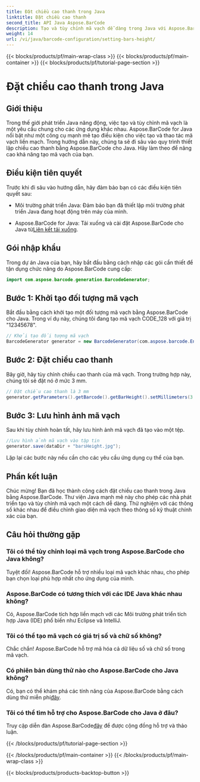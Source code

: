 ```yaml
---
title: Đặt chiều cao thanh trong Java
linktitle: Đặt chiều cao thanh
second_title: API Java Aspose.BarCode
description: Tạo và tùy chỉnh mã vạch dễ dàng trong Java với Aspose.BarCode. Đặt chiều cao thanh, chọn loại và nâng cao khả năng của ứng dụng của bạn.
weight: 14
url: /vi/java/barcode-configuration/setting-bars-height/
---
```


{{< blocks/products/pf/main-wrap-class >}}
{{< blocks/products/pf/main-container >}}
{{< blocks/products/pf/tutorial-page-section >}}

# Đặt chiều cao thanh trong Java


## Giới thiệu

Trong thế giới phát triển Java năng động, việc tạo và tùy chỉnh mã vạch là một yêu cầu chung cho các ứng dụng khác nhau. Aspose.BarCode for Java nổi bật như một công cụ mạnh mẽ tạo điều kiện cho việc tạo và thao tác mã vạch liền mạch. Trong hướng dẫn này, chúng ta sẽ đi sâu vào quy trình thiết lập chiều cao thanh bằng Aspose.BarCode cho Java. Hãy làm theo để nâng cao khả năng tạo mã vạch của bạn.

## Điều kiện tiên quyết

Trước khi đi sâu vào hướng dẫn, hãy đảm bảo bạn có các điều kiện tiên quyết sau:

- Môi trường phát triển Java: Đảm bảo bạn đã thiết lập môi trường phát triển Java đang hoạt động trên máy của mình.

-  Aspose.BarCode for Java: Tải xuống và cài đặt Aspose.BarCode cho Java từ[Liên kết tải xuống](https://releases.aspose.com/barcode/java/).

## Gói nhập khẩu

Trong dự án Java của bạn, hãy bắt đầu bằng cách nhập các gói cần thiết để tận dụng chức năng do Aspose.BarCode cung cấp:

```java
import com.aspose.barcode.generation.BarcodeGenerator;
```

## Bước 1: Khởi tạo đối tượng mã vạch

Bắt đầu bằng cách khởi tạo một đối tượng mã vạch bằng Aspose.BarCode cho Java. Trong ví dụ này, chúng tôi đang tạo mã vạch CODE_128 với giá trị "12345678".

```java
// Khởi tạo đối tượng mã vạch
BarcodeGenerator generator = new BarcodeGenerator(com.aspose.barcode.EncodeTypes.CODE_128, "12345678");
```

## Bước 2: Đặt chiều cao thanh

Bây giờ, hãy tùy chỉnh chiều cao thanh của mã vạch. Trong trường hợp này, chúng tôi sẽ đặt nó ở mức 3 mm.

```java
// Đặt chiều cao thanh là 3 mm
generator.getParameters().getBarcode().getBarHeight().setMillimeters(3.0f);
```

## Bước 3: Lưu hình ảnh mã vạch

Sau khi tùy chỉnh hoàn tất, hãy lưu hình ảnh mã vạch đã tạo vào một tệp.

```java
//Lưu hình ảnh mã vạch vào tập tin
generator.save(dataDir + "barsHeight.jpg");
```

Lặp lại các bước này nếu cần cho các yêu cầu ứng dụng cụ thể của bạn.

## Phần kết luận

Chúc mừng! Bạn đã học thành công cách đặt chiều cao thanh trong Java bằng Aspose.BarCode. Thư viện Java mạnh mẽ này cho phép các nhà phát triển tạo và tùy chỉnh mã vạch một cách dễ dàng. Thử nghiệm với các thông số khác nhau để điều chỉnh giao diện mã vạch theo thông số kỹ thuật chính xác của bạn.

## Câu hỏi thường gặp

### Tôi có thể tùy chỉnh loại mã vạch trong Aspose.BarCode cho Java không?
Tuyệt đối! Aspose.BarCode hỗ trợ nhiều loại mã vạch khác nhau, cho phép bạn chọn loại phù hợp nhất cho ứng dụng của mình.

### Aspose.BarCode có tương thích với các IDE Java khác nhau không?
Có, Aspose.BarCode tích hợp liền mạch với các Môi trường phát triển tích hợp Java (IDE) phổ biến như Eclipse và IntelliJ.

### Tôi có thể tạo mã vạch có giá trị số và chữ số không?
Chắc chắn! Aspose.BarCode hỗ trợ mã hóa cả dữ liệu số và chữ số trong mã vạch.

### Có phiên bản dùng thử nào cho Aspose.BarCode cho Java không?
 Có, bạn có thể khám phá các tính năng của Aspose.BarCode bằng cách dùng thử miễn phí[đây](https://releases.aspose.com/).

### Tôi có thể tìm hỗ trợ cho Aspose.BarCode cho Java ở đâu?
 Truy cập diễn đàn Aspose.BarCode[đây](https://forum.aspose.com/c/barcode/13) để được cộng đồng hỗ trợ và thảo luận.


{{< /blocks/products/pf/tutorial-page-section >}}

{{< /blocks/products/pf/main-container >}}
{{< /blocks/products/pf/main-wrap-class >}}

{{< blocks/products/products-backtop-button >}}

